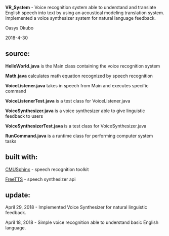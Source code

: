 **VR_System** - Voice recognition system able to understand and translate English speech into text by using an acoustical modeling translation system. Implemented a voice synthesizer system for natural language feedback.

Oasys Okubo

2018-4-30

**source:**
-------------------------------------------------------------------

**HelloWorld.java** is the Main class containing the voice recognition system

**Math.java** calculates math equation recognized by speech recognition

**VoiceListener.java** takes in speech from Main and executes specific command

**VoiceListenerTest.java** is a test class for VoiceListener.java

**VoiceSynthesizer.java** is a voice synthesizer able to give linguistic feedback to users

**VoiceSynthesizerTest.java** is a test class for VoiceSynthesizer.java

**RunCommand.java** is a runtime class for performing computer system tasks


**built with:**
-------------------------------------------------------------------

[CMUSphinx](https://cmusphinx.github.io) - speech recognition toolkit

[FreeTTS](https://freetts.sourceforge.io) - speech synthesizer api


**update:**
-------------------------------------------------------------------

April 29, 2018 - Implemented Voice Synthesizer for natural linguistic feedback.

April 18, 2018 - Simple voice recognition able to understand basic English language. 



